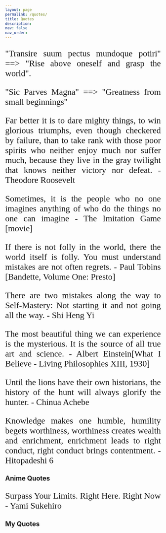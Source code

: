```yaml
---
layout: page
permalink: /quotes/
title: Quotes
description: 
nav: false
nav_order:
---
```


<link rel="preconnect" href="https://fonts.googleapis.com">
<link rel="preconnect" href="https://fonts.gstatic.com" crossorigin>
<link href="https://fonts.googleapis.com/css2?family=Great+Vibes&display=swap" rel="stylesheet">
<link href="https://fonts.googleapis.com/css2?family=Dancing+Script&display=swap" rel="stylesheet">

<style>
p {
font-family: 'Dancing Script', cursive;
font-size: 28px;
text-align: justify
}
</style>

"Transire suum pectus mundoque potiri" ==> "Rise above oneself and grasp the world".

"Sic Parves Magna" ==> "Greatness from small beginnings" 

Far better it is to dare mighty things, to win glorious triumphs, even though checkered by failure, than to take rank with those poor spirits who neither enjoy much nor suffer much, because they live in the gray twilight that knows neither victory nor defeat. -Theodore Roosevelt


Sometimes, it is the people who no one imagines anything of who do the things no one can imagine - The Imitation Game [movie]

If there is not folly in the world, there the world itself is folly. You must understand mistakes are not often regrets. - Paul Tobins [Bandette, Volume One: Presto]

There are two mistakes along the way to Self-Mastery: Not starting it and not going all the way.
                    - Shi Heng Yi

The most beautiful thing we can experience is the mysterious. It is the source of all true art and science. - Albert Einstein[What I Believe - Living Philosophies XIII, 1930]

Until the lions have their own historians, the history of the hunt will always glorify the hunter. - Chinua Achebe

Knowledge makes one humble, humility begets worthiness, worthiness creates wealth and enrichment, enrichment leads to right conduct, right conduct brings contentment. - Hitopadeshi 6



## **Anime Quotes**
Surpass Your Limits. Right Here. Right Now - Yami Sukehiro


## **My Quotes**
